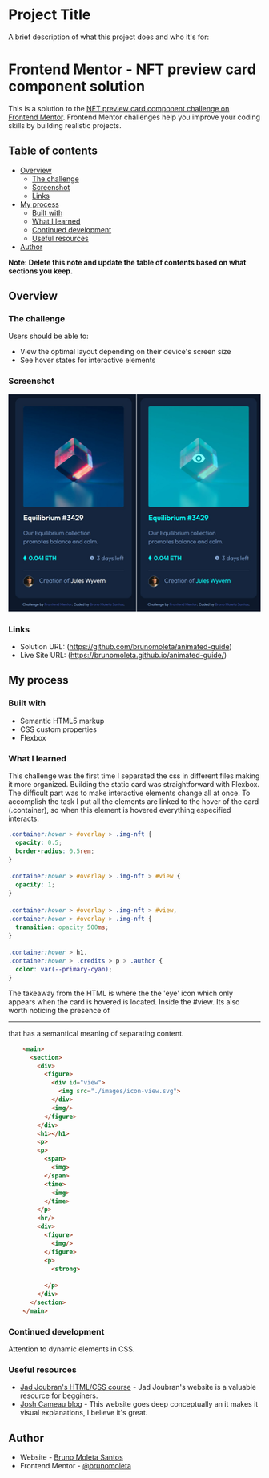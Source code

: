 # Project Title

A brief description of what this project does and who it's for:

# Frontend Mentor - NFT preview card component solution

This is a solution to the [NFT preview card component challenge on Frontend Mentor](https://www.frontendmentor.io/challenges/nft-preview-card-component-SbdUL_w0U). Frontend Mentor challenges help you improve your coding skills by building realistic projects.

## Table of contents

- [Overview](#overview)
  - [The challenge](#the-challenge)
  - [Screenshot](#screenshot)
  - [Links](#links)
- [My process](#my-process)
  - [Built with](#built-with)
  - [What I learned](#what-i-learned)
  - [Continued development](#continued-development)
  - [Useful resources](#useful-resources)
- [Author](#author)

**Note: Delete this note and update the table of contents based on what sections you keep.**

## Overview

### The challenge

Users should be able to:

- View the optimal layout depending on their device's screen size
- See hover states for interactive elements

### Screenshot

![](./images/screenshot.jpg)

### Links

- Solution URL: (https://github.com/brunomoleta/animated-guide)
- Live Site URL: (https://brunomoleta.github.io/animated-guide/)

## My process

### Built with

- Semantic HTML5 markup
- CSS custom properties
- Flexbox

### What I learned

This challenge was the first time I separated the css in different files making it more organized.
Building the static card was straightforward with Flexbox.
The difficult part was to make interactive elements change all at once.
To accomplish the task I put
all the elements are linked to the hover of the card (.container), so when this element is hovered everything especified interacts.

```css
.container:hover > #overlay > .img-nft {
  opacity: 0.5;
  border-radius: 0.5rem;
}

.container:hover > #overlay > .img-nft > #view {
  opacity: 1;
}

.container:hover > #overlay > .img-nft > #view,
.container:hover > #overlay > .img-nft {
  transition: opacity 500ms;
}

.container:hover > h1,
.container:hover > .credits > p > .author {
  color: var(--primary-cyan);
}
```

The takeaway from the HTML is where the the 'eye' icon which only appears when the card is hovered is located. Inside the #view.
Its also worth noticing the presence of <hr> that has a semantical meaning of separating content.

```html
    <main>
      <section>
        <div>
          <figure>
            <div id="view">
              <img src="./images/icon-view.svg">
            </div>
            <img/>
          </figure>
        </div>
        <h1></h1>
        <p>
        <p>
          <span>
            <img>
          </span>
          <time>
            <img>
          </time>
        </p>
        <hr/>
        <div>
          <figure>
            <img/>
          </figure>
          <p>
            <strong>

          </p>
        </div>
      </section>
    </main>

```

### Continued development

Attention to dynamic elements in CSS.

### Useful resources

- [Jad Joubran's HTML/CSS course](https://learnhtmlcss.online/) - Jad Joubran's website is a valuable resource for begginers.
- [Josh Cameau blog](https://www.joshwcomeau.com/) - This website goes deep conceptually an it makes it visual explanations, I believe it's great.

## Author

- Website - [Bruno Moleta Santos](https://www.linkedin.com/in/bruno-moleta-santos/)
- Frontend Mentor - [@brunomoleta](https://www.frontendmentor.io/profile/brunomoleta)

